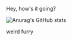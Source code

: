 Hey, how's it going?

![Anurag's GitHub stats](https://github-readme-stats.vercel.app/api?username=OIympian&theme=dark&show_icons=true)

weird furry
